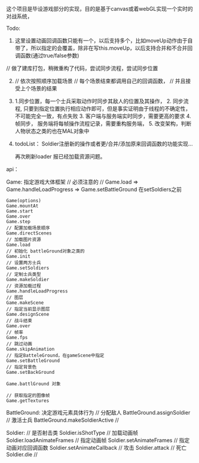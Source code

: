 这个项目是毕设游戏部分的实现，目的是基于canvas或着webGL实现一个实时的对战系统，

Todo:

1. 这里设置动画回调函数只能有一个，以后支持多个，比如moveUp动作由于自带了，所以指定的会覆盖，除非在写this.moveUp，以后支持合并和不合并回调函数(通过true/false参数)

// 做了建库打包，稍微重构了代码，尝试同步流程，尝试同步位置

2.  // 依次按照顺序加载场景
    // 每个场景结束都调用自己的回调函数，
    // 并且接受上个场景的结果

3. 1.同步位置，每一个士兵采取动作时同步其敌人的位置及其操作，
    2. 同步流程, 只要到指定位置执行相应动作即可，但是事实证明由于线程的不确定性，不可能完全一致，有点失败
    3. 客户端与服务端实时同步，需要更高的要求
    4. 帧同步， 服务端将每帧操作流程记录，需要重构服务端，
    5. 改变架构，判断人物状态之类的也在MAL对象中

4. todoList： Soldier注册新的操作或者更/合并/添加原来回调函数的功能实现...

    再次刷新loader 报已经加载资源问题。

api：

Game: 指定游戏大体框架
    // 必须注意的
    // Game.load => Game.handleLoadProgress => Game.setBattleGround 在setSoldiers之前

    Game(options)
    Game.mountAt
    Game.start
    Game.over
    Game.step
    // 配置加载场景顺序
    Game.directScenes
    // 加载图片资源
    Game.load
    // 初始化 battleGround对象之类的
    Game.init
    // 设置两方士兵
    Game.setSoldiers
    // 定制士兵类型
    Game.makeSoldier
    // 资源加载过程
    Game.handleLoadProgress
    // 图层
    Game.makeScene
    // 指定当前显示图层
    Game.designScene
    // 战斗结束
    Game.over
    // 帧率
    Game.fps
    // 跳过动画
    Game.skipAnimation
    // 指定BatteleGround，在gameScene中指定
    Game.setBattleGround
    // 指定背景色
    Game.setBackGround

    Game.battlGround 对象

    // 获取指定的图像帧
    Game.getTextures

BattleGround: 决定游戏元素具体行为
    // 分配敌人
    BattleGround.assignSoldier
    // 激活士兵
    BattleGround.makeSoldierActive
    // 


Soldier:
    // 是否射击类
    Soldier.isShotType
    // 加载动画帧
    Soldier.loadAnimateFrames
    // 指定动画帧
    Soldier.setAnimateFrames
    // 指定动画对应回调函数
    Soldier.setAnimateCallback
    // 攻击
    Soldier.attack
    // 死亡
    Soldier.die
    // 


